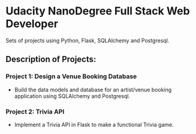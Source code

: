 # Udacity NanoDegree Full Stack Web Developer

Sets of projects using Python, Flask, SQLAlchemy and Postgresql.

## Description of Projects:

### Project 1: Design a Venue Booking Database
- Build the data models and database for an artist/venue booking application using SQLAlchemy and Postgresql.

### Project 2: Trivia API
- Implement a Trivia API in Flask to make a functional Trivia game. 
